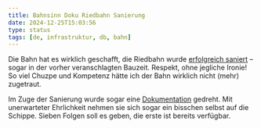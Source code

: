 ```yaml
---
title: Bahnsinn Doku Riedbahn Sanierung
date: 2024-12-25T15:03:56
type: status
tags: [de, infrastruktur, db, bahn]
---
```


Die Bahn hat es wirklich geschafft, die Riedbahn wurde [erfolgreich saniert](https://www.ingenieur.de/technik/fachbereiche/verkehr/so-wird-die-riedbahn-zum-vorbild-fuer-die-sanierung-weiterer-strecken/) – sogar in der vorher veranschlagten Bauzeit. Respekt, ohne jegliche Ironie! So viel Chuzpe und Kompetenz hätte ich der Bahn wirklich nicht (mehr) zugetraut.

Im Zuge der Sanierung wurde sogar eine [Dokumentation](https://www.youtube.com/playlist?list=PLD46GgfzSvy_6uVYq6Y7dlpTREbAQbRt6) gedreht. Mit unerwarteter Ehrlichkeit nehmen sie sich sogar ein bisschen selbst auf die Schippe. Sieben Folgen soll es geben, die erste ist bereits verfügbar.
